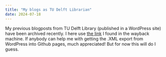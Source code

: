 ```yaml
---
title: "My blogs as TU Delft Librarian"
date: 2024-07-18
---
```

My previous blogposts from TU Delft Library (published in a WordPress site) have been archived recently. I here use [the link](https://web.archive.org/web/20230402092334/https:/librarian.tudl.tudelft.nl/author/wvanwezenbeek/) I found in the wayback machine. If anybody can help me with getting the .XML export from WordPress into Github pages, much appreciated! But for now this will do I guess.
